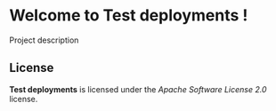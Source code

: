 # Welcome to Test deployments !


Project description



## License

**Test deployments** is licensed under the *Apache Software License 2.0* license.
